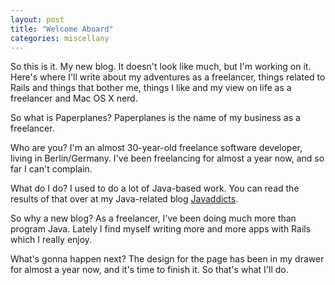 ```yaml
---
layout: post
title: "Welcome Aboard"
categories: miscellany
---
```

So this is it. My new blog. It doesn't look like much, but I'm working on it. Here's where I'll write about my adventures as a freelancer, things related to Rails and things that bother me, things I like and my view on life as a freelancer and Mac OS X nerd.

So what is Paperplanes? Paperplanes is the name of my business as a freelancer.

Who are you? I'm an almost 30-year-old freelance software developer, living in Berlin/Germany. I've been freelancing for almost a year now, and so far I can't complain.

What do I do? I used to do a lot of Java-based work. You can read the results of that over at my Java-related blog <a href="http://www.javaddicts.net">Javaddicts</a>.

So why a new blog? As a freelancer, I've been doing much more than program Java. Lately I find myself writing more and more apps with Rails which I really enjoy.

What's gonna happen next? The design for the page has been in my drawer for almost a year now, and it's time to finish it. So that's what I'll do.